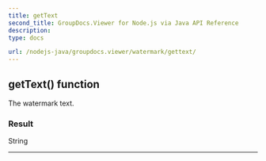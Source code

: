```yaml
---
title: getText
second_title: GroupDocs.Viewer for Node.js via Java API Reference
description: 
type: docs

url: /nodejs-java/groupdocs.viewer/watermark/gettext/
---
```


## getText()  function
The watermark text.

### Result
String


---



